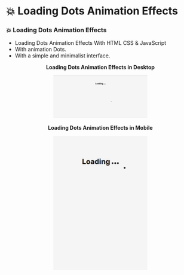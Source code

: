 # 💥 Loading Dots Animation Effects
### 💥 Loading Dots Animation Effects

- Loading Dots Animation Effects With HTML CSS & JavaScript
- With animation Dots.
- With a simple and minimalist interface.

<p align="center">
  <strong> Loading Dots Animation Effects in Desktop </strong>
</p>
<p align="center">
  <img src="Screenshots/1.png" width="50%" alt="Gallery1.png">
</p>

<p align="center">
  <strong> Loading Dots Animation Effects in Mobile </strong>
</p>
<p align="center">
  <img src="Screenshots/2.png" width="50%" alt="Gallery1.png">
</p>
